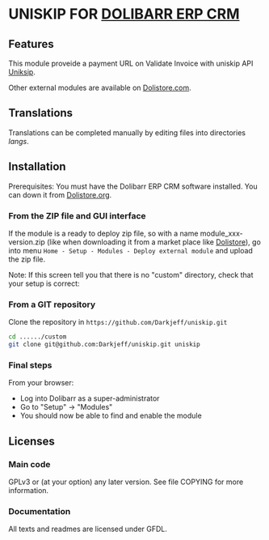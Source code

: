 # UNISKIP FOR [DOLIBARR ERP CRM](https://www.dolibarr.org)

## Features

This module proveide a payment URL on Validate Invoice with uniskip API [Uniksip](https://www.uniskip.store/).

Other external modules are available on [Dolistore.com](https://www.dolistore.com).

## Translations

Translations can be completed manually by editing files into directories *langs*.


## Installation

Prerequisites: You must have the Dolibarr ERP CRM software installed. You can down it from [Dolistore.org](https://www.dolibarr.org).

### From the ZIP file and GUI interface

If the module is a ready to deploy zip file, so with a name module_xxx-version.zip (like when downloading it from a market place like [Dolistore](https://www.dolistore.com)),
go into menu ```Home - Setup - Modules - Deploy external module``` and upload the zip file.

Note: If this screen tell you that there is no "custom" directory, check that your setup is correct:

### From a GIT repository

Clone the repository in ```https://github.com/Darkjeff/uniskip.git```

```sh
cd ....../custom
git clone git@github.com:Darkjeff/uniskip.git uniskip
```

### Final steps

From your browser:

  - Log into Dolibarr as a super-administrator
  - Go to "Setup" -> "Modules"
  - You should now be able to find and enable the module



## Licenses

### Main code

GPLv3 or (at your option) any later version. See file COPYING for more information.

### Documentation

All texts and readmes are licensed under GFDL.
